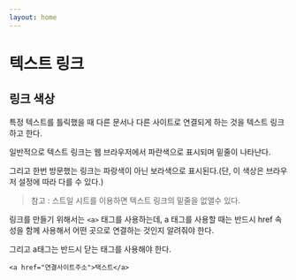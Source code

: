 ```yaml
---
layout: home
---
```


# 텍스트 링크

## 링크 색상

특정 텍스트를 틀릭했을 때 다른 문서나 다른 사이트로 연결되게 하는 것을 텍스트 링크하고 한다.



일반적으로 텍스트 링크는 웹 브라우저에서 파란색으로 표시되며 밑줄이 나타난다.

그리고 한번 방문했는 링크는 파랑색이 아닌 보라색으로 표시된다.(단, 이 색상은 브라우저 설정에 따라 다를 수 있다.)



> 참고 : 스트일 시트를 이용하면 텍스트 링크의 밑줄을 없앨수 있다.



링크를 만들기 위해서는 `<a>` 태그를 사용하는데, a 태그를 사용할 때는 반드시 href 속성을 함께 사용해서 어떤 곳으로 연결하는 것인지 알려줘야 한다.

그리고 a태그는 반드시 닫는 태그를 사용해야 한다.

```
<a href="연결사이트주소">택스트</a>
```

